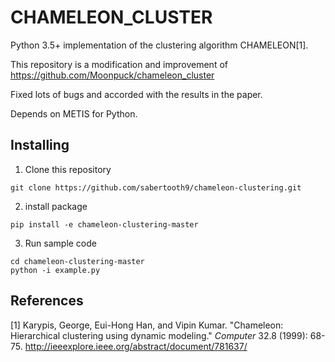 # CHAMELEON_CLUSTER

Python 3.5+ implementation of the clustering algorithm CHAMELEON[1].

This repository is a modification and improvement
of https://github.com/Moonpuck/chameleon_cluster


Fixed lots of bugs and accorded with the results in the paper.

Depends on METIS for Python.

## Installing
1. Clone this repository

```
git clone https://github.com/sabertooth9/chameleon-clustering.git
```

2. install package

```
pip install -e chameleon-clustering-master
```

3. Run sample code

```
cd chameleon-clustering-master
python -i example.py
```




## References

[1] Karypis, George, Eui-Hong Han, and Vipin Kumar. "Chameleon: Hierarchical clustering using dynamic modeling." *Computer* 32.8 (1999): 68-75.
http://ieeexplore.ieee.org/abstract/document/781637/
